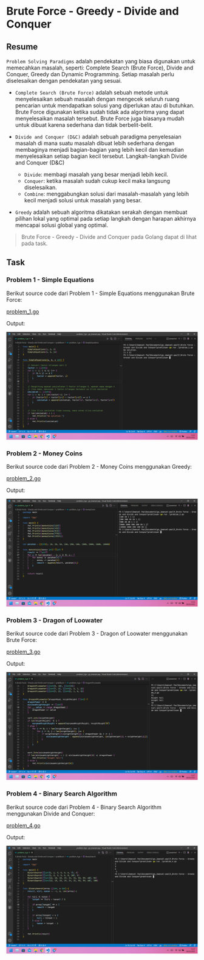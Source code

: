 # Brute Force - Greedy - Divide and Conquer

## Resume

`Problem Solving Paradigms` adalah pendekatan yang biasa digunakan untuk memecahkan masalah, seperti: Complete Search (Brute Force), Divide and Conquer, Greedy dan Dynamic Programming. Setiap masalah perlu diselesaikan dengan pendekatan yang sesuai.

+ `Complete Search (Brute Force)` adalah sebuah metode untuk menyelesaikan sebuah masalah dengan mengecek seluruh ruang pencarian untuk mendapatkan solusi yang diperlukan atau di butuhkan. Brute Force digunakan ketika sudah tidak ada algoritma yang dapat menyelesaikan masalah tersebut. Brute Force juga biasanya mudah untuk dibuat karena sederhana dan tidak berbelit-belit.

+ `Divide and Conquer (D&C)` adalah sebuah paradigma penyelesaian masalah di mana suatu masalah dibuat lebih sederhana dengan membaginya menjadi bagian-bagian yang lebih kecil dan kemudian menyelesaikan setiap bagian kecil tersebut. Langkah-langkah Divide and Conquer (D&C)
  + `Divide`: membagi masalah yang besar menjadi lebih kecil.
  + `Conquer`: ketika masalah sudah cukup kecil maka langsung diselesaikan.
  + `Combine`: menggabungkan solusi dari masalah-masalah yang lebih kecil menjadi solusi untuk masalah yang besar.
  
+ `Greedy` adalah sebuah algoritma dikatakan serakah dengan membuat pilihan lokal yang optimal pada setiap langkah dengan harapan akhirnya mencapai solusi global yang optimal.

> Brute Force - Greedy - Divide and Conquer pada Golang dapat di lihat pada task.

## Task

### Problem 1 - Simple Equations

Berikut source code dari Problem 1 - Simple Equations menggunakan Brute Force:

[problem_1.go](praktikum/problem_1.go)

Output:

![problem_1.png](screenshots/problem_1.png "Simple Equations")

### Problem 2 - Money Coins

Berikut source code dari Problem 2 - Money Coins menggunakan Greedy:

[problem_2.go](praktikum/problem_2.go)

Output:

![problem_2.png](screenshots/problem_2.png "Money Coins")

### Problem 3 - Dragon of Loowater

Berikut source code dari Problem 3 - Dragon of Loowater menggunakan Brute Force:

[problem_3.go](praktikum/problem_3.go)

Output:

![problem_3.png](screenshots/problem_3.png "Dragon of Loowater")

### Problem 4 - Binary Search Algorithm

Berikut source code dari Problem 4 - Binary Search Algorithm menggunakan Divide and Conquer:

[problem_4.go](praktikum/problem_4.go)

Output:

![problem_4.png](screenshots/problem_4.png "Binary Search Algorithm")

